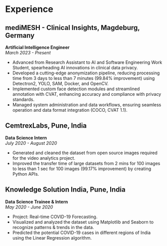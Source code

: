 # Experience

## mediMESH - Clinical Insights, Magdeburg, Germany
**Artificial Intelligence Engineer**  
*March 2023 - Present*
- Advanced from Research Assistant to AI and Software Engineering Work Student, spearheading AI innovations in clinical data privacy.
- Developed a cutting-edge anonymization pipeline, reducing processing time from 3 days to less than 7 minutes (99.84% improvement) using Detectron2, YOLO, SAM, Docker, and OpenCV.
- Implemented custom face detection modules and streamlined annotation with CVAT, enhancing accuracy and compliance with privacy standards.
- Managed system administration and data workflows, ensuring seamless operation and data format integration (COCO, CVAT 1.1).

## CemtrexLabs, Pune, India
**Data Science Intern**  
*July 2020 - August 2020*
- Generated and cleaned the dataset from open source images required for the video analytics project.
- Improved the transfer time of large datasets from 2 mins for 100 images to less than 1 sec for 100 images (99.17% improvement) by creating Python APIs.

## Knowledge Solution India, Pune, India
**Data Science Trainee & Intern**  
*May 2020 - June 2020*
- Project: Real-time COVID-19 Forecasting.
- Visualized and analyzed the dataset using Matplotlib and Seaborn to recognize patterns & trends in the data.
- Predicted the potential COVID-19 cases in different regions of India using the Linear Regression algorithm.
